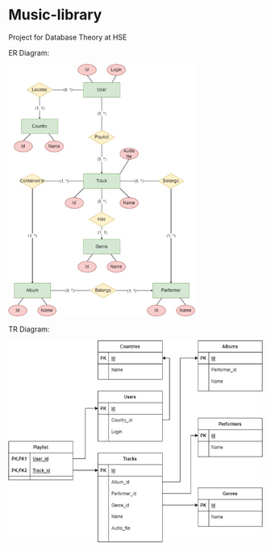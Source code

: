 # Music-library
Project for Database Theory at HSE

ER Diagram:

<img src="https://github.com/polinakrsnv/Music-library/blob/main/MLib_ER-diagram.jpg" height="500">

TR Diagram:

<img src="https://github.com/polinakrsnv/Music-library/blob/main/MLib_TR-diagram.jpg" height="400">

